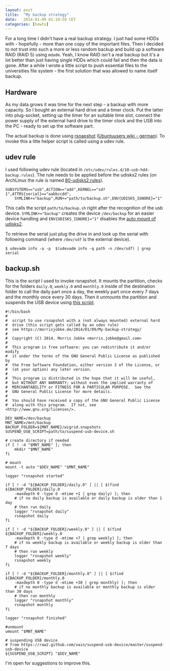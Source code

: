 ```yaml
---
layout: post
title:  "My backup strategy"
date:   2014-01-09 01:10:59 CET
categories: [howto]
---
```


For a long time I didn't have a real backup strategy. I just had some HDDs
with - hopefully - more than one copy of the important files. Then I decided
to not trust into such a more or less random backup and build up a software
RAID (RAID 5) using `mdadm`. Yeah, I know RAID isn't a real backup but it's a
lot better than just having single HDDs which could fail and then the data is
gone. After a while I wrote a little script to push essential files to the
universities file system - the first solution that was allowed to name itself
backup.

## Hardware

As my data grows it was time for the next step - a backup with more capacity.
So I bought an external hard drive and a timer clock. Put the latter into
plug-socket, setting up the timer for an suitable time slot, connect the power
supply of the external hard drive to the timer clock and the USB into the PC -
ready to set up the software part.

The actual backup is done using [rsnapshot][] ([Ubuntuusers wiki - german][]).
To invoke this a litte helper script is called using a udev rule.

## udev rule

I used following udev rule (located in `/etc/udev/rules.d/10-usb-hdd-backup.rules`).
The rule needs to be applied before the udisks2 rules (on ArchLinux the rule is
named [80-udisks2.rules][]).

	SUBSYSTEMS=="usb",ACTION=="add",KERNEL=="sd?1",ATTRS{serial}=="aabbccdd",
		SYMLINK+="backup",RUN+="path/to/backup.sh",ENV{UDISKS_IGNORE}="1"

This calls the script `path/to/backup.sh` right after the recognition of the
usb device. `SYMLINK+="backup"` creates the device `/dev/backup` for an easier
device handling and `ENV{UDISKS_IGNORE}="1"` disables the [auto mount of
udisks2][].

To retrieve the serial just plug the drive in and look up the serial with
following command (where `/dev/sdf` is the external device).

	$ udevadm info -a -p  $(udevadm info -q path -n /dev/sdf) | grep serial

## backup.sh

This is the script I used to invoke rsnapshot. It mounts the partition, checks
for the folders `daily.0`, `weekly.0` and `monthly.0` inside of the
destination folder to call the daily part once a day, the weekly part once
every 7 days and the monthly once every 30 days. Then it unmounts the
partition and suspends the USB device using [this script][].

	#!/bin/bash
	#
	#  script to use rsnapshot with a (not always mounted) external hard
	#  drive (this script gets called by an udev rule)
	#  see https://morrisjobke.de/2014/01/09/My-backup-strategy/
	#
	#  Copyright (C) 2014, Morris Jobke <morris.jobke@gmail.com>
	#
	#  This program is free software: you can redistribute it and/or modify
	#  it under the terms of the GNU General Public License as published by
	#  the Free Software Foundation, either version 3 of the License, or
	#  (at your option) any later version.
	#
	#  This program is distributed in the hope that it will be useful,
	#  but WITHOUT ANY WARRANTY; without even the implied warranty of
	#  MERCHANTABILITY or FITNESS FOR A PARTICULAR PURPOSE.  See the
	#  GNU General Public License for more details.
	#
	#  You should have received a copy of the GNU General Public License
	#  along with this program.  If not, see <http://www.gnu.org/licenses/>.

	DEV_NAME=/dev/backup
	MNT_NAME=/mnt/backup
	BACKUP_FOLDER=${MNT_NAME}/wigrid.snapshots
	SUSPEND_USB_SCRIPT=path/to/suspend-usb-device.sh

	# create directory if needed
	if [ ! -d "$MNT_NAME" ]; then
		mkdir "$MNT_NAME"
	fi

	# mount
	mount -t auto "$DEV_NAME" "$MNT_NAME"

	logger "rsnapshot started"

	if [ ! -d "${BACKUP_FOLDER}/daily.0" ] || [ $(find ${BACKUP_FOLDER}/daily.0
		-maxdepth 0 -type d -mtime +1 | grep daily) ]; then
		# if no daily backup is available or daily backup is older than 1 day
		# then run daily
		logger "rsnapshot daily"
		rsnapshot daily
	fi

	if [ ! -d "${BACKUP_FOLDER}/weekly.0" ] || [ $(find ${BACKUP_FOLDER}/weekly.0
		-maxdepth 0 -type d -mtime +7 | grep weekly) ]; then
		# if no weekly backup is available or weekly backup is older than 7 days
		# then run weekly
		logger "rsnapshot weekly"
		rsnapshot weekly
	fi

	if [ ! -d "${BACKUP_FOLDER}/monthly.0" ] || [ $(find ${BACKUP_FOLDER}/monthly.0
		-maxdepth 0 -type d -mtime +30 | grep monthly) ]; then
		# if no monthly backup is available or monthly backup is older than 30 days
		# then run monthly
		logger "rsnapshot monthly"
		rsnapshot monthly
	fi

	logger "rsnapshot finished"

	#unmount
	umount "$MNT_NAME"

	# suspending USB device
	# from https://raw2.github.com/vain/suspend-usb-device/master/suspend-usb-device
	${SUSPEND_USB_SCRIPT} "$DEV_NAME"

I'm open for suggestions to improve this.

[auto mount of udisks2]: https://bbs.archlinux.org/viewtopic.php?pid=1157811#p1157811
[80-udisks2.rules]: https://www.archlinux.org/packages/extra/x86_64/udisks2/
[this script]: https://github.com/vain/suspend-usb-device/blob/master/suspend-usb-device
[rsnapshot]: http://www.rsnapshot.org/
[Ubuntuusers wiki - german]: http://wiki.ubuntuusers.de/rsnapshot
